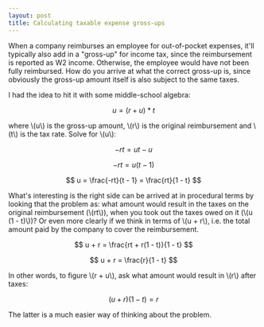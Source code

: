 ```yaml
---
layout: post
title: Calculating taxable expense gross-ups
---
```


When a company reimburses an employee for out-of-pocket expenses, it'll typically also add in a "gross-up" for income tax, since the reimbursement is reported as W2 income. Otherwise, the employee would have not been fully reimbursed. How do you arrive at what the correct gross-up is, since obviously the gross-up amount itself is also subject to the same taxes.

I had the idea to hit it with some middle-school algebra:

$$ u = (r + u) * t $$

where \\(u\\) is the gross-up amount, \\(r\\) is the original reimbursement and \\(t\\) is the tax rate. Solve for \\(u\\):

$$ -rt = ut - u $$

$$ -rt = u(t - 1) $$

$$ u = \frac{-rt}{t - 1} = \frac{rt}{1 - t} $$

What's interesting is the right side can be arrived at in procedural terms by looking that the problem as: what amount would result in the taxes on the original reimbursement (\\(rt\\)), when you took out the taxes owed on it (\\(u (1 - t)\\))? Or even more clearly if we think in terms of \\(u + r\\), i.e. the total amount paid by the company to cover the reimbursement.

$$ u + r = \frac{rt + r(1 - t)}{1 - t} $$

$$ u + r = \frac{r}{1 - t} $$

In other words, to figure \\(r + u\\), ask what amount would result in \\(r\\) after taxes:

$$ (u + r)(1 - t) = r $$

The latter is a much easier way of thinking about the problem.
